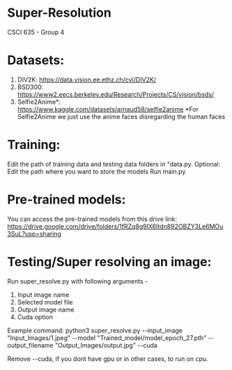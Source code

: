   # Super-Resolution
CSCI 635 - Group 4

# Datasets:
  1. DIV2K: https://data.vision.ee.ethz.ch/cvl/DIV2K/
  2. BSD300: https://www2.eecs.berkeley.edu/Research/Projects/CS/vision/bsds/
  3. Selfie2Anime*: https://www.kaggle.com/datasets/arnaud58/selfie2anime
  *For Selfie2Anime we just use the anime faces disregarding the human faces

# Training:
Edit the path of training data and testing data folders in "data.py.
Optional: Edit the path where you want to store the models
Run main.py

# Pre-trained models:
You can access the pre-trained models from this drive link: https://drive.google.com/drive/folders/1fRZq8g9IX6ltdn892OBZY3Le6MOu3SuL?usp=sharing

# Testing/Super resolving an image: 
Run super_resolve.py with following arguments -  
  1. Input image name
  2. Selected model file
  3. Output image name
  4. Cuda option

Example command: python3 super_resolve.py --input_image "Input_Images/1.jpeg" --model "Trained_model/model_epoch_27.pth" --output_filename "Output_Images/output.jpg" --cuda 

Remove --cuda, if you dont have gpu or in other cases, to run on cpu. 
